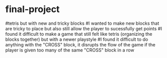 # final-project
#tetris but with new and tricky blocks
#I wanted to make new blocks that are tricky to place but also still allow the player to sucessfully get points
#I found it difficult to make a game that still felt like tetris (organizing the blocks together) but with a newer playstyle
#I found it difficult to do anything with the "CROSS" block, it disrupts the flow of the game if the player is given too many of the same "CROSS" block in a row
